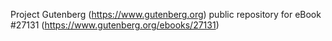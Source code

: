 Project Gutenberg (https://www.gutenberg.org) public repository for eBook #27131 (https://www.gutenberg.org/ebooks/27131)
